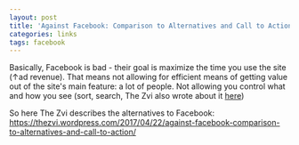 ```yaml
---
layout: post
title: 'Against Facebook: Comparison to Alternatives and Call to Action'
categories: links
tags: facebook
---
```


Basically, Facebook is bad - their goal is maximize the time you use the site (↑ad revenue). That means not allowing for efficient means of getting value out of the site's main feature: a lot of people. Not allowing you control what and how you see (sort, search, The Zvi also wrote about it [here](https://thezvi.wordpress.com/2017/04/22/against-facebook/))

So here The Zvi describes the alternatives to Facebook:
<https://thezvi.wordpress.com/2017/04/22/against-facebook-comparison-to-alternatives-and-call-to-action/>


